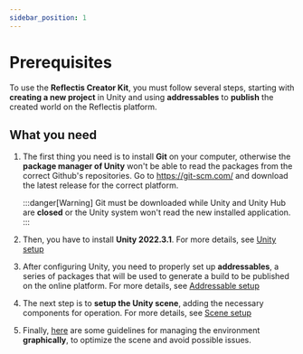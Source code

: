 ```yaml
---
sidebar_position: 1
---
```


# Prerequisites

To use the **Reflectis Creator Kit**, you must follow several steps, starting with **creating a new project** in Unity and using **addressables** to **publish** the created world on the Reflectis platform.

## What you need

1. The first thing you need is to install **Git** on your computer, otherwise the **package manager of Unity** won't be able to read the packages from the correct Github's repositories.
Go to https://git-scm.com/ and download the latest release for the correct platform.

	:::danger[Warning]
	Git must be downloaded while Unity and Unity Hub are **closed** or the Unity system won't read the new installed application. 
	:::

2. Then, you have to install **Unity 2022.3.1**. For more details, see [Unity setup](./startanewproject/Unity-setup)

3. After configuring Unity, you need to properly set up **addressables**, a series of packages that will be used to generate a build to be published on the online platform. 
For more details, see [Addressable setup](./startanewproject/Addressable-setup)

4. The next step is to **setup the Unity scene**, adding the necessary components for operation. For more details, see [Scene setup](./startanewproject/Scene-setup)

5. Finally, [here](https://reflectis.io/docs/2024.5/category/graphic-guidelines) are some guidelines for managing the environment **graphically**, to optimize the scene and avoid possible issues.